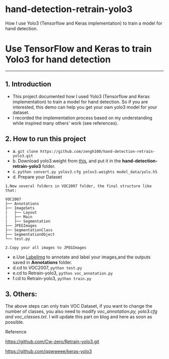 # hand-detection-retrain-yolo3
How I use Yolo3 (Tensorflow and Keras implementation) to train a model for hand detection.
# Use TensorFlow and Keras to train Yolo3 for hand detection 
------
## 1. Introduction
- This project documented how I used Yolo3 (Tensorflow and Keras implementation) to train a model for hand detection. So if you are interested, this demo can help you get your own yolo3 model for your dataset.
- I recorded the implementation process based on my understanding while inspired many others' work (see references).

## 2. How to run this project
- a. `git clone https://github.com/zengh100/hand-detection-retrain-yolo3.git`
- b. Download yolo3.weight from [this](https://pjreddie.com/media/files/yolov3.weights), and put it in the **hand-detection-retrain-yolo3** folder.
- c. `python convert.py yolov3.cfg yolov3.weights model_data/yolo.h5`
- d. Prepare your Dataset
```
1.New several folders in VOC2007 folder, the final structure like that:

VOC2007
├── Annotations
├── ImageSets
|   ├── Layout
|   ├── Main
|   ├── Segmentation
├── JPEGImages
├── SegmentationClass
├── SegmentationObject
└── test.py

2.Copy your all images to JPEGImages
```
- e.Use [LabelImg](https://github.com/tzutalin/labelImg) to annotate and label your images,and the outputs saved in  **Annotations** folder.
- d.cd to VOC2007, `python test.py`
- e.cd to Retrain-yolo3, `python voc_annotation.py`
- f.cd to Retrain-yolo3, `python train.py`

## 3. Others:
The above steps can only train VOC Dataset, if you want to change the number of classes, you also need to modify *voc_annotation.py, yolo3.cfg and voc_classes.txt*. I will update this part on blog and here as soon as possible.

Reference

https://github.com/Cw-zero/Retrain-yolo3.git

https://github.com/qqwweee/keras-yolo3
